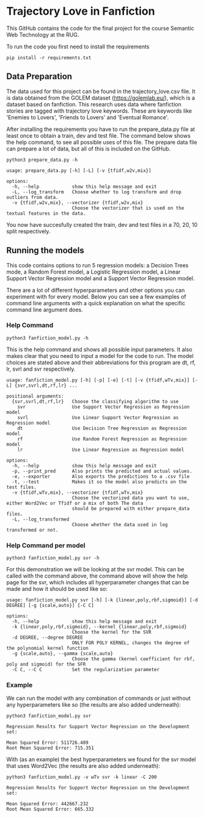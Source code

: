 # Trajectory Love in Fanfiction
This GitHub contains the code for the final project for the course Semantic Web Technology at the RUG.

To run the code you first need to install the requirements
```
pip install -r requirements.txt
```

## Data Preparation
The data used for this project can be found in the trajectory_love.csv file. It is data obtained from the GOLEM dataset (https://golemlab.eu/), which is a dataset based on fanfiction. This research uses data where fanfiction stories are tagged with trajectory love keywords. These are keywords like 'Enemies to Lovers', 'Friends to Lovers' and 'Eventual Romance'.

After installing the requirements you have to run the prepare_data.py file at least once to obtain a train, dev and test file. The command below shows the help command, to see all possible uses of this file. The prepare data file can prepare a lot of data, but all of this is included on the GitHub.
```
python3 prepare_data.py -h

usage: prepare_data.py [-h] [-L] [-v {tfidf,w2v,mix}]

options:
  -h, --help            show this help message and exit
  -L, --log_transform   Choose whether to log transform and drop outliers from data.
  -v {tfidf,w2v,mix}, --vectorizer {tfidf,w2v,mix}
                        Choose the vectorizer that is used on the textual features in the data.
```



You now have succesfully created the train, dev and test files in a 70, 20, 10 split respectively.

## Running the models
This code contains options to run 5 regression models: a Decision Trees mode, a Random Forest model, a Logistic Regression model, a Linear Support Vector Regression model and a Support Vector Regression model.

There are a lot of different hyperparameters and other options you can experiment with for every model. Below you can see a few examples of command line arguments with a quick explanation on what the specific command line argument does.

### Help Command
```
python3 fanfiction_model.py -h
```
This is the help command and shows all possible input parameters. It also makes clear that you need to input a model for the code to run. The model choices are stated above and their abbreviations for this program are dt, rf, lr, svrl and svr respectively. 

```
usage: fanfiction_model.py [-h] [-p] [-e] [-t] [-v {tfidf,wTv,mix}] [-L] {svr,svrl,dt,rf,lr} ...

positional arguments:
  {svr,svrl,dt,rf,lr}   Choose the classifying algorithm to use
    svr                 Use Support Vector Regression as Regression model
    svrl                Use Linear Support Vector Regression as Regression model
    dt                  Use Decision Tree Regression as Regression model
    rf                  Use Random Forest Regression as Regression model
    lr                  Use Linear Regression as Regression model

options:
  -h, --help            show this help message and exit
  -p, --print_pred      Also prints the predicted and actual values.
  -e, --exporter        Also exports the predictions to a .csv file
  -t, --test            Makes it so the model also predicts on the test files.
  -v {tfidf,wTv,mix}, --vectorizer {tfidf,wTv,mix}
                        Choose the vectorized data you want to use, either Word2Vec or Tfidf or a mix of both The data
                        should be prepared with either prepare_data files.
  -L, --log_transformed
                        Choose whether the data used in log transformed or not.
```


### Help Command per model
```
python3 fanfiction_model.py svr -h
```

For this demonstration we will be looking at the svr model. This can be called with the command above, the command above will show the help page for the svr, which includes all hyperparameter changes that can be made and how it should be used like so: 
```
usage: fanfiction_model.py svr [-h] [-k {linear,poly,rbf,sigmoid}] [-d DEGREE] [-g {scale,auto}] [-C C]

options:
  -h, --help            show this help message and exit
  -k {linear,poly,rbf,sigmoid}, --kernel {linear,poly,rbf,sigmoid}
                        Choose the kernel for the SVR
  -d DEGREE, --degree DEGREE
                        ONLY FOR POLY KERNEL, changes the degree of the polynomial kernel function
  -g {scale,auto}, --gamma {scale,auto}
                        Choose the gamma (kernel coefficient for rbf, poly and sigmoid) for the SFR
  -C C, --C C           Set the regularization parameter
```

### Example
We can run the model with any combination of commands or just without any hyperparameters like so (the results are also added underneath):
```
python3 fanfiction_model.py svr

Regression Results for Support Vector Regression on the Development set:

Mean Squared Error: 511726.489
Root Mean Squared Error: 715.351
```

With (as an example) the best hyperparameters we found for the svr model that uses Word2Vec (the results are also added underneath):
```
python3 fanfiction_model.py -v wTv svr -k linear -C 200

Regression Results for Support Vector Regression on the Development set:

Mean Squared Error: 442667.232
Root Mean Squared Error: 665.332
```
